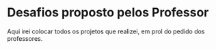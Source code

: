 
# Desafios proposto pelos Professor

Aqui irei colocar todos os projetos que realizei, em prol do pedido dos professores.

